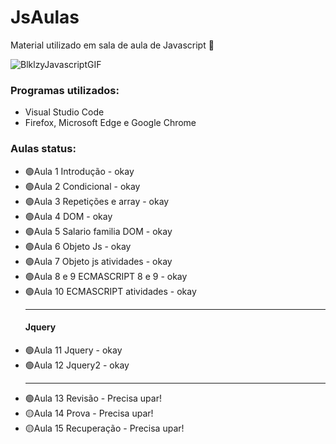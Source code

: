 # JsAulas
Material utilizado em sala de aula de Javascript 🚀

![BlklzyJavascriptGIF](https://github.com/VSRohod/JsAulas/assets/89645335/bfda616e-daa6-4c84-9499-a0ce1936f881)

<h3>Programas utilizados:</h3>
<ul>
 <li>Visual Studio Code</li>
 <li>Firefox, Microsoft Edge e Google Chrome</li>
</ul>

<h3>Aulas status:</h3> 
<ul>
<li>🟢Aula 1 Introdução - okay </li>
<li>🟢Aula 2 Condicional - okay </li>
<li>🟢Aula 3 Repetições e array - okay </li>
<li>🟢Aula 4 DOM - okay </li>
<li>🟢Aula 5 Salario familia DOM - okay </li>
<li>🟢Aula 6 Objeto Js - okay </li>
<li>🟢Aula 7 Objeto js atividades - okay </li>
<li>🟢Aula 8 e 9 ECMASCRIPT 8 e 9 - okay </li>
<li>🟢Aula 10 ECMASCRIPT atividades - okay </li>
<hr>
 <h4>Jquery</h4>
<li>🟢Aula 11 Jquery - okay </li>
<li>🟢Aula 12 Jquery2 - okay </li>
<hr>
<li>🟢Aula 13 Revisão - Precisa upar! </li>
<li>🟡Aula 14 Prova - Precisa upar! </li>
<li>🟡Aula 15 Recuperação - Precisa upar! </li>
</ul>
